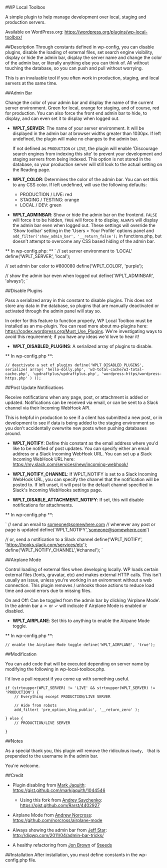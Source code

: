 #WP Local Toolbox

A simple plugin to help manage development over local, staging and production servers.

Available on WordPress.org: https://wordpress.org/plugins/wp-local-toolbox/

##Description
Through constants defined in wp-config, you can disable plugins, disable the  loading of external files, set search engine visibility, display or hide the admin bar, display the server name and change the color of the admin bar, or literally anything else you can think of. All without touching the database, so you can push and pull without worrying.

This is an invaluable tool if you often work in production, staging, and local servers at the same time.

##Admin Bar

Change the color of your admin bar and display the name of the current server environment. Green for local, orange for staging, and of course, red for production. You can also force the front end admin bar to hide, to display, and can even set it to display when logged out.

* **WPLT_SERVER**: The name of your server environment. It will be displayed in the admin bar at browser widths greater than 1030px. If left undefined, the plugin will make no changes to the admin bar. 

	If not defined as `PRODUCTION` or `LIVE`, the plugin will enable 'Discourage search engines from indexing this site' to prevent your development and staging servers from being indexed. This option is not stored in the database, so your production server will still look to the actual setting on the Reading page.

* **WPLT_COLOR**: Determines the color of the admin bar. You can set this to any CSS color. If left undefined, will use the following defaults: 
	
	* PRODUCTION / LIVE: red
	* STAGING / TESTING: orange
	* LOCAL / DEV: green

* **WPLT_ADMINBAR**: Show or hide the admin bar on the frontend. `FALSE` will force it to be hidden, `TRUE` will force it to display, `ALWAYS` will display the admin bar even when logged out. These settings will override the 'Show toolbar' setting in the 'Users > Your Profile' options panel and `add_filter('show_admin_bar', '__return_false');` in functions.php, but doesn't attempt to overcome any CSS based hiding of the admin bar.

** In wp-config.php: **
`
// set server environment to 'LOCAL'
define('WPLT_SERVER', 'local');

// set admin bar color to #800080
define('WPLT_COLOR', 'purple');

// show the admin bar even when logged out
define('WPLT_ADMINBAR', 'always');
`

##Disable Plugins

Pass a serialized array in this constant to disable plugins. This does not store any data in the database, so plugins that are manually deactivated or activated through the admin panel will stay so.

In order for this feature to function properly, WP Local Toolbox must be installed as an mu-plugin. You can read more about mu-plugins here: https://codex.wordpress.org/Must_Use_Plugins. We're investigating ways to avoid this requirement; if you have any ideas we'd love to hear it!

* **WPLT_DISABLED_PLUGINS**: A serialized array of plugins to disable.

** In wp-config.php **:

`
// deactivate a set of plugins
define('WPLT_DISABLED_PLUGINS', serialize(
	array(
		'hello-dolly.php',
		'w3-total-cache/w3-total-cache.php',
		'updraftplus/updraftplus.php',
		'wordpress-https/wordpress-https.php'
	)
));
`

##Post Update Notifications

Receive notifications when any page, post, or attachment is added or updated. Notifications can be received via email, or can be sent to a Slack channel via their Incoming WebHook API.

This is helpful in production to see if a client has submitted a new post, or in development to see if data is being added to the staging environment so you don't accidentally overwrite new posts when pushing databases around.

* **WPLT_NOTIFY**: Define this constant as the email address where you'd like to be notified of post updates. You can specify either an email address or a Slack Incoming WebHook URL. You can set up a Slack Incoming WebHook URL here: https://my.slack.com/services/new/incoming-webhook/

* **WPLT_NOTIFY_CHANNEL**: If WPLT_NOTIFY is set to a Slack Incoming WebHook URL, you can specify the channel that the notification will be posted to. If left unset, it will post to the default channel specified in Slack's Incoming WebHooks settings page.

* **WPLT_DISABLE_ATTACHMENT_NOTIFY**: If set, this will disable notifications for attachments.

** In wp-config.php **:

`
// send an email to someone@somewhere.com 
// whenever any post or page is updated
define('WPLT_NOTIFY','someone@somewhere.com')

// or, send a notification to a Slack channel
define('WPLT_NOTIFY', 'https://hooks.slack.com/services/etc');
define('WPLT_NOTIFY_CHANNEL','#channel');
`

##Airplane Mode

Control loading of external files when developing locally. WP loads certain external files (fonts, gravatar, etc) and makes external HTTP calls. This isn't usually an issue, unless you're working in an evironment without a web connection. This plugin removes / unhooks those actions to reduce load time and avoid errors due to missing files.

On and Off: Can be toggled from the admin bar by clicking 'Airplane Mode'. In the admin bar a ✗ or ✓ will indicate if Airplane Mode is enabled or disabled. 

* **WPLT_AIRPLANE**: Set this to anything to enable the Airpane Mode toggle.

** In wp-config.php **:

`
// enable the Airplane Mode toggle
define('WPLT_AIRPLANE', 'true');
`

##Modification

You can add code that will be executed depending on server name by modifying the following in wp-local-toolbox.php.

I'd love a pull request if you come up with something useful.

```
if (strtoupper(WPLT_SERVER) != 'LIVE' && strtoupper(WPLT_SERVER) != 'PRODUCTION') {
	// Everything except PRODUCTION/LIVE SERVER

	// Hide from robots
	add_filter( 'pre_option_blog_public', '__return_zero' );

} else {
	// PRODUCTION/LIVE SERVER

}
```

##Notes

As a special thank you, this plugin will remove the ridiculous `Howdy, ` that is prepended to the username in the admin bar.

You're welcome.

##Credit

* Plugin disabling from [Mark Jaquith](https://twitter.com/markjaquith): https://gist.github.com/markjaquith/1044546

	* Using this fork from [Andrey Savchenko](https://twitter.com/rarst): https://gist.github.com/Rarst/4402927

* Airplane Mode from [Andrew Norcross](https://twitter.com/norcross): https://github.com/norcross/airplane-mode

* Always showing the admin bar from [Jeff Star](https://twitter.com/perishable): http://digwp.com/2011/04/admin-bar-tricks/

* A healthy refactoring from [Jon Brown](https://twitter.com/jb510) of [9seeds](http://9seeds.com/)

##Installation
After installation, you must define constants in the wp-config.php file.
